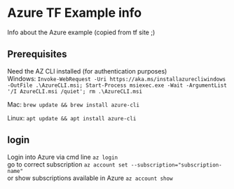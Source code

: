 # Azure TF Example info

Info about the Azure example (copied from tf site ;)

## Prerequisites

Need the AZ CLI installed (for authentication purposes)  
Windows: ``` Invoke-WebRequest -Uri https://aka.ms/installazurecliwindows -OutFile .\AzureCLI.msi; Start-Process msiexec.exe -Wait -ArgumentList '/I AzureCLI.msi /quiet'; rm .\AzureCLI.msi ```

Mac: ``` brew update && brew install azure-cli ```

Linux: ``` apt update && apt install azure-cli ```


## login

Login into Azure via cmd line ``` az login ```  
go to correct subscription ``` az account set --subscription="subscription-name" ```  
or show subscriptions available in Azure ```az account show ```  